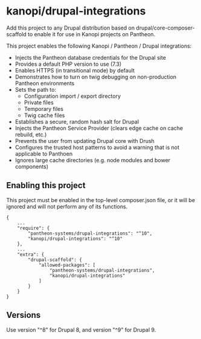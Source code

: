 # kanopi/drupal-integrations

Add this project to any Drupal distribution based on drupal/core-composer-scaffold to enable it for use in Kanopi projects on Pantheon.

This project enables the following Kanopi / Pantheon / Drupal integrations:

- Injects the Pantheon database credentials for the Drupal site
- Provides a default PHP version to use (7.3)
- Enables HTTPS (in transitional mode) by default
- Demonstrates how to turn on twig debugging on non-production Pantheon environments
- Sets the path to:
  - Configuration import / export directory
  - Private files
  - Temporary files
  - Twig cache files
- Establishes a secure, random hash salt for Drupal
- Injects the Pantheon Service Provider (clears edge cache on cache rebuild, etc.)
- Prevents the user from updating Drupal core with Drush
- Configures the trusted host patterns to avoid a warning that is not applicable to Panthoen
- Ignores large cache directories (e.g. node modules and bower components)

## Enabling this project

This project must be enabled in the top-level composer.json file, or it will be ignored and will not perform any of its functions.
```
{
    ...
    "require": {
        "pantheon-systems/drupal-integrations": "^10",
        "kanopi/drupal-integrations": "^10"
    },
    ...
    "extra": {
        "drupal-scaffold": {
            "allowed-packages": [
                "pantheon-systems/drupal-integrations",
                "kanopi/drupal-integrations"
            ]
        }
    }
}
```

## Versions

Use version "^8" for Drupal 8, and version "^9" for Drupal 9.
